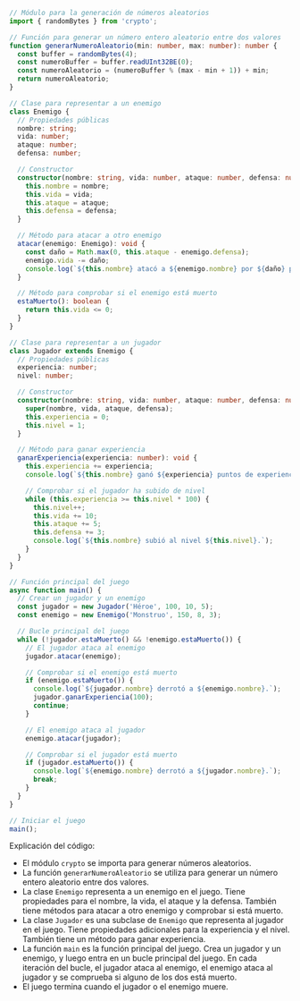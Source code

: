 ```typescript
// Módulo para la generación de números aleatorios
import { randomBytes } from 'crypto';

// Función para generar un número entero aleatorio entre dos valores
function generarNumeroAleatorio(min: number, max: number): number {
  const buffer = randomBytes(4);
  const numeroBuffer = buffer.readUInt32BE(0);
  const numeroAleatorio = (numeroBuffer % (max - min + 1)) + min;
  return numeroAleatorio;
}

// Clase para representar a un enemigo
class Enemigo {
  // Propiedades públicas
  nombre: string;
  vida: number;
  ataque: number;
  defensa: number;

  // Constructor
  constructor(nombre: string, vida: number, ataque: number, defensa: number) {
    this.nombre = nombre;
    this.vida = vida;
    this.ataque = ataque;
    this.defensa = defensa;
  }

  // Método para atacar a otro enemigo
  atacar(enemigo: Enemigo): void {
    const daño = Math.max(0, this.ataque - enemigo.defensa);
    enemigo.vida -= daño;
    console.log(`${this.nombre} atacó a ${enemigo.nombre} por ${daño} puntos de daño.`);
  }

  // Método para comprobar si el enemigo está muerto
  estaMuerto(): boolean {
    return this.vida <= 0;
  }
}

// Clase para representar a un jugador
class Jugador extends Enemigo {
  // Propiedades públicas
  experiencia: number;
  nivel: number;

  // Constructor
  constructor(nombre: string, vida: number, ataque: number, defensa: number) {
    super(nombre, vida, ataque, defensa);
    this.experiencia = 0;
    this.nivel = 1;
  }

  // Método para ganar experiencia
  ganarExperiencia(experiencia: number): void {
    this.experiencia += experiencia;
    console.log(`${this.nombre} ganó ${experiencia} puntos de experiencia.`);

    // Comprobar si el jugador ha subido de nivel
    while (this.experiencia >= this.nivel * 100) {
      this.nivel++;
      this.vida += 10;
      this.ataque += 5;
      this.defensa += 3;
      console.log(`${this.nombre} subió al nivel ${this.nivel}.`);
    }
  }
}

// Función principal del juego
async function main() {
  // Crear un jugador y un enemigo
  const jugador = new Jugador('Héroe', 100, 10, 5);
  const enemigo = new Enemigo('Monstruo', 150, 8, 3);

  // Bucle principal del juego
  while (!jugador.estaMuerto() && !enemigo.estaMuerto()) {
    // El jugador ataca al enemigo
    jugador.atacar(enemigo);

    // Comprobar si el enemigo está muerto
    if (enemigo.estaMuerto()) {
      console.log(`${jugador.nombre} derrotó a ${enemigo.nombre}.`);
      jugador.ganarExperiencia(100);
      continue;
    }

    // El enemigo ataca al jugador
    enemigo.atacar(jugador);

    // Comprobar si el jugador está muerto
    if (jugador.estaMuerto()) {
      console.log(`${enemigo.nombre} derrotó a ${jugador.nombre}.`);
      break;
    }
  }
}

// Iniciar el juego
main();
```

Explicación del código:

* El módulo `crypto` se importa para generar números aleatorios.
* La función `generarNumeroAleatorio` se utiliza para generar un número entero aleatorio entre dos valores.
* La clase `Enemigo` representa a un enemigo en el juego. Tiene propiedades para el nombre, la vida, el ataque y la defensa. También tiene métodos para atacar a otro enemigo y comprobar si está muerto.
* La clase `Jugador` es una subclase de `Enemigo` que representa al jugador en el juego. Tiene propiedades adicionales para la experiencia y el nivel. También tiene un método para ganar experiencia.
* La función `main` es la función principal del juego. Crea un jugador y un enemigo, y luego entra en un bucle principal del juego. En cada iteración del bucle, el jugador ataca al enemigo, el enemigo ataca al jugador y se comprueba si alguno de los dos está muerto.
* El juego termina cuando el jugador o el enemigo muere.